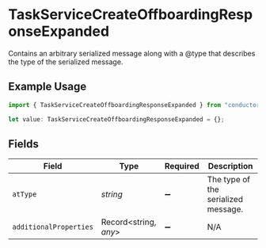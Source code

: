 # TaskServiceCreateOffboardingResponseExpanded

Contains an arbitrary serialized message along with a @type that describes the type of the serialized message.

## Example Usage

```typescript
import { TaskServiceCreateOffboardingResponseExpanded } from "conductorone-sdk-typescript/sdk/models/shared";

let value: TaskServiceCreateOffboardingResponseExpanded = {};
```

## Fields

| Field                               | Type                                | Required                            | Description                         |
| ----------------------------------- | ----------------------------------- | ----------------------------------- | ----------------------------------- |
| `atType`                            | *string*                            | :heavy_minus_sign:                  | The type of the serialized message. |
| `additionalProperties`              | Record<string, *any*>               | :heavy_minus_sign:                  | N/A                                 |